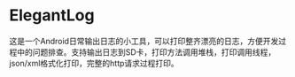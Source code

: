 # ElegantLog
这是一个Android日常输出日志的小工具，可以打印整齐漂亮的日志，方便开发过程中的问题排查。支持输出日志到SD卡，打印方法调用堆栈，打印调用线程，json/xml格式化打印，完整的http请求过程打印。
